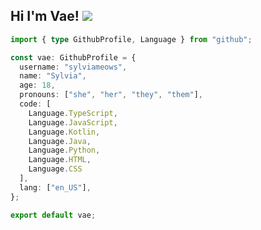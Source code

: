 ## Hi I'm Vae! <img src="https://cdn.discordapp.com/emojis/591236411127234571.gif?size=40">

```typescript
import { type GithubProfile, Language } from "github";

const vae: GithubProfile = {
  username: "sylviameows",
  name: "Sylvia",
  age: 18,
  pronouns: ["she", "her", "they", "them"],
  code: [
    Language.TypeScript, 
    Language.JavaScript, 
    Language.Kotlin, 
    Language.Java, 
    Language.Python, 
    Language.HTML, 
    Language.CSS
  ],
  lang: ["en_US"],
};

export default vae;
```
